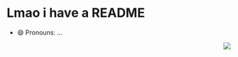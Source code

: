 # Lmao i have a README

- 😄 Pronouns: ...

<img align='right' src="https://github-readme-stats.vercel.app/api?username=Yomanz&show_icons=true">
